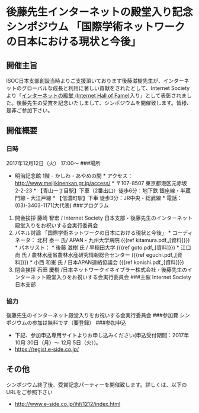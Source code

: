 # 後藤先生インターネットの殿堂入り記念シンポジウム 「国際学術ネットワークの日本における現状と今後」

## 開催主旨
ISOC日本支部創設当時よりご支援頂いております後藤滋樹先生が、インターネットのグローバルな成長と利用に著しい貢献をされたとして、Internet Society より「[インターネットの殿堂 (Internet Hall of Fame)](https://www.internethalloffame.org/)入り」として表彰されました。後藤先生の受賞を記念いたしまして、シンポジウムを開催致します。皆様、是非ご参加下さい。

## 開催概要
### 日時
2017年12月12日（火） 17:00&#12316;
###場所
*  明治記念館     1階 - かしわ・あやめの間
       * アクセス：http://www.meijikinenkan.gr.jp/access/
       * 〒107-8507 東京都港区元赤坂 2-2-23
       * 【青山一丁目駅】下車（2番出口）徒歩6分：地下鉄 銀座線・半蔵門線・大江戸線
       * 【信濃町駅】下車 徒歩3分：JR中央・総武線
       * 電話：(03)-3403-1171(大代表)
###プログラム
1.  開会挨拶  藤崎 智宏 / Internet Society 日本支部・後藤先生のインターネット殿堂入りをお祝いする会実行委員会
1. パネル討論 「国際学術ネットワークの日本における現状と今後」
       * コーディネータ： 北村 泰一  氏/ APAN・九州大学病院 ({{ref kitamura.pdf,,[資料]}})
       * パネリスト：
           *  後藤 滋樹 氏 / 早稲田大学  ({{ref goto.pdf,,[資料]}})
           *  江口 尚  氏 /  農林水産省農林水産研究情報総合センター  ({{ref eguchi.pdf,,[資料]}})
           *  小西 和憲 氏 / 日本APAN連絡協議会  ({{ref konishi.pdf,,[資料]}})
1.  閉会挨拶 石田 慶樹 /日本ネットワークイネイブラー株式会社・後藤先生のインターネット殿堂入りをお祝いする会実行委員会
###主催
Internet Society 日本支部
### 協力
後藤先生のインターネット殿堂入りをお祝いする会実行委員会
###参加費
シンポジウムの参加は無料です（要登録）
###参加申込
*  下記、参加申込専用サイトよりお申し込みください(申込受付期間：2017年 10月 30日（月）〜 12月 5日（火）)。
*  https://regist.e-side.co.jp/
## その他
シンポジウム終了後、受賞記念パーティーを開催致します。詳しくは、以下のURLをご参照下さい
*   http://www.e-side.co.jp/ihf/1212/index.html


